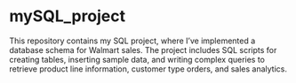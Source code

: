 # mySQL_project
 This repository contains my SQL project, where I’ve implemented a database schema for Walmart sales. The project includes SQL scripts for creating tables, inserting sample data, and writing complex queries to retrieve product line information, customer type orders, and sales analytics. 
